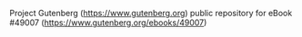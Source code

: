 Project Gutenberg (https://www.gutenberg.org) public repository for eBook #49007 (https://www.gutenberg.org/ebooks/49007)
